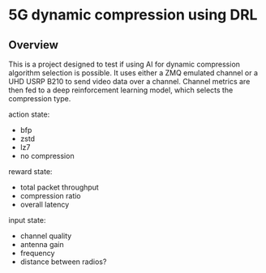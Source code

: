 # 5G dynamic compression using DRL

## Overview
This is a project designed to test if using AI for dynamic compression algorithm selection is possible. It uses either a ZMQ emulated channel or a UHD USRP B210 to send video data over a channel. Channel metrics are then fed to a deep reinforcement learning model, which selects the compression type.

action state:
- bfp
- zstd
- lz7
- no compression

reward state:
- total packet throughput
- compression ratio
- overall latency

input state:
- channel quality
- antenna gain
- frequency
- distance between radios?

